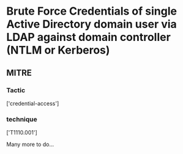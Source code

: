 # Brute Force Credentials of single Active Directory domain user via LDAP against domain controller (NTLM or Kerberos)

## MITRE

### Tactic
['credential-access']

### technique
['T1110.001']

Many more to do...

